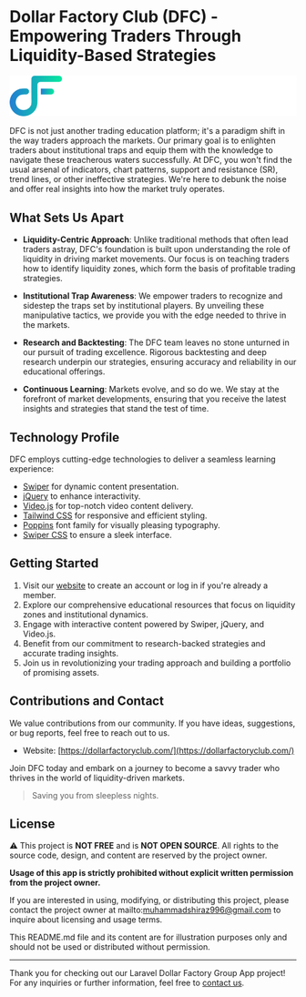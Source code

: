 # Dollar Factory Club (DFC) - Empowering Traders Through Liquidity-Based Strategies

![DFC Logo](assets/images/logo.svg)

DFC is not just another trading education platform; it's a paradigm shift in the way traders approach the markets. Our primary goal is to enlighten traders about institutional traps and equip them with the knowledge to navigate these treacherous waters successfully. At DFC, you won't find the usual arsenal of indicators, chart patterns, support and resistance (SR), trend lines, or other ineffective strategies. We're here to debunk the noise and offer real insights into how the market truly operates.

## What Sets Us Apart

- **Liquidity-Centric Approach**: Unlike traditional methods that often lead traders astray, DFC's foundation is built upon understanding the role of liquidity in driving market movements. Our focus is on teaching traders how to identify liquidity zones, which form the basis of profitable trading strategies.

- **Institutional Trap Awareness**: We empower traders to recognize and sidestep the traps set by institutional players. By unveiling these manipulative tactics, we provide you with the edge needed to thrive in the markets.

- **Research and Backtesting**: The DFC team leaves no stone unturned in our pursuit of trading excellence. Rigorous backtesting and deep research underpin our strategies, ensuring accuracy and reliability in our educational offerings.

- **Continuous Learning**: Markets evolve, and so do we. We stay at the forefront of market developments, ensuring that you receive the latest insights and strategies that stand the test of time.

## Technology Profile

DFC employs cutting-edge technologies to deliver a seamless learning experience:

- [Swiper](https://swiperjs.com/) for dynamic content presentation.
- [jQuery](https://jquery.com/) to enhance interactivity.
- [Video.js](https://videojs.com/) for top-notch video content delivery.
- [Tailwind CSS](https://tailwindcss.com/) for responsive and efficient styling.
- [Poppins](https://fonts.google.com/specimen/Poppins) font family for visually pleasing typography.
- [Swiper CSS](https://swiperjs.com/) to ensure a sleek interface.

## Getting Started

1. Visit our [website](https://dollarfactoryclub.com/) to create an account or log in if you're already a member.
2. Explore our comprehensive educational resources that focus on liquidity zones and institutional dynamics.
3. Engage with interactive content powered by Swiper, jQuery, and Video.js.
4. Benefit from our commitment to research-backed strategies and accurate trading insights.
5. Join us in revolutionizing your trading approach and building a portfolio of promising assets.

## Contributions and Contact

We value contributions from our community. If you have ideas, suggestions, or bug reports, feel free to reach out to us.

- Website: [https://dollarfactoryclub.com/](https://dollarfactoryclub.com/)

Join DFC today and embark on a journey to become a savvy trader who thrives in the world of liquidity-driven markets.

> Saving you from sleepless nights.

## License

⚠️ This project is **NOT FREE** and is **NOT OPEN SOURCE**. All rights to the source code, design, and content are reserved by the project owner.

**Usage of this app is strictly prohibited without explicit written permission from the project owner.**

If you are interested in using, modifying, or distributing this project, please contact the project owner at mailto:muhammadshiraz996@gmail.com to inquire about licensing and usage terms.

This README.md file and its content are for illustration purposes only and should not be used or distributed without permission.

---

Thank you for checking out our Laravel Dollar Factory Group App project! For any inquiries or further information, feel free to [contact us](mailto:muhammadshiraz996@gmail.com).